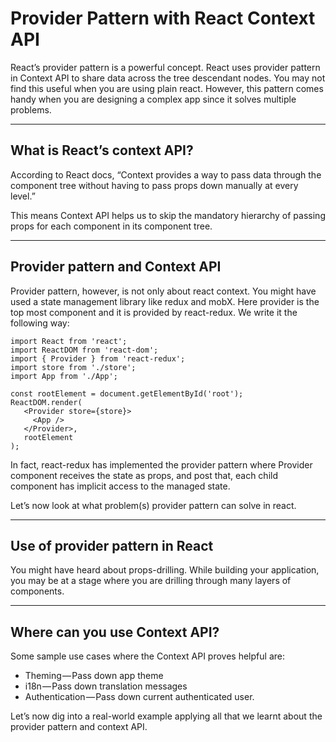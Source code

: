 # Provider Pattern with React Context API

 React’s provider pattern is a powerful concept. React uses provider pattern in Context API to share data across the tree descendant nodes. You may not find this useful when you are using plain react. However, this pattern comes handy when you are designing a complex app since it solves multiple problems.  
 
 ----

 ## What is React’s context API?
According to React docs, “Context provides a way to pass data through the component tree without having to pass props down manually at every level.”

This means Context API helps us to skip the mandatory hierarchy of passing props for each component in its component tree.

----

## Provider pattern and Context API
Provider pattern, however, is not only about react context. You might have used a state management library like redux and mobX. Here provider is the top most component and it is provided by react-redux. We write it the following way:
```
import React from 'react';
import ReactDOM from 'react-dom';
import { Provider } from 'react-redux';
import store from './store';
import App from './App';

const rootElement = document.getElementById('root');
ReactDOM.render(  
   <Provider store={store}>    
     <App />  
   </Provider>,  
   rootElement
);
```

In fact, react-redux has implemented the provider pattern where Provider component receives the state as props, and post that, each child component has implicit access to the managed state.

Let’s now look at what problem(s) provider pattern can solve in react.

----

## Use of provider pattern in React
You might have heard about props-drilling. While building your application, you may be at a stage where you are drilling through many layers of components.

----

## Where can you use Context API?
Some sample use cases where the Context API proves helpful are:

  * Theming — Pass down app theme
  * i18n — Pass down translation messages
  * Authentication — Pass down current authenticated user.
  
Let’s now dig into a real-world example applying all that we learnt about the provider pattern and context API.